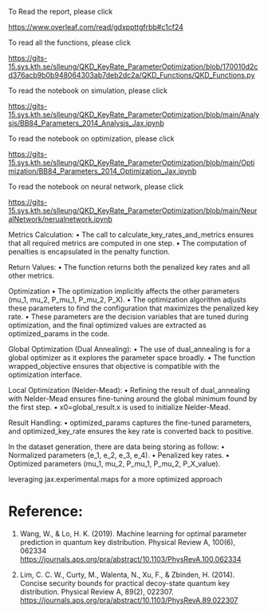 To Read the report, please click

https://www.overleaf.com/read/gdxppttgfrbb#c1cf24

To read all the functions, please click

https://gits-15.sys.kth.se/slleung/QKD_KeyRate_ParameterOptimization/blob/170010d2cd376acb9b0b948064303ab7deb2dc2a/QKD_Functions/QKD_Functions.py


To read the notebook on simulation, please click 

https://gits-15.sys.kth.se/slleung/QKD_KeyRate_ParameterOptimization/blob/main/Analysis/BB84_Parameters_2014_Analysis_Jax.ipynb

To read the notebook on optimization, please click

https://gits-15.sys.kth.se/slleung/QKD_KeyRate_ParameterOptimization/blob/main/Optimization/BB84_Parameters_2014_Optimization_Jax.ipynb

To read the notebook on neural network, please click

https://gits-15.sys.kth.se/slleung/QKD_KeyRate_ParameterOptimization/blob/main/NeuralNetwork/nerualnetwork.ipynb


Metrics Calculation:
	•	The call to calculate_key_rates_and_metrics ensures that all required metrics are computed in one step.
	•	The computation of penalties is encapsulated in the penalty function.

Return Values:
	•	The function returns both the penalized key rates and all other metrics.

Optimization
•	The optimization implicitly affects the other parameters (mu_1, mu_2, P_mu_1, P_mu_2, P_X). 
•	The optimization algorithm adjusts these parameters to find the configuration that maximizes the penalized key rate. 
•	These parameters are the decision variables that are tuned during optimization, and the final optimized values are extracted as optimized_params in the code.

Global Optimization (Dual Annealing):
	•	The use of dual_annealing is for a global optimizer as it explores the parameter space broadly.
	•	The function wrapped_objective ensures that objective is compatible with the optimization interface.

Local Optimization (Nelder-Mead):
	•	Refining the result of dual_annealing with Nelder-Mead ensures fine-tuning around the global minimum found by the first step.
	•	x0=global_result.x is used to initialize Nelder-Mead.

Result Handling:
	•	optimized_params captures the fine-tuned parameters, and optimized_key_rate ensures the key rate is converted back to positive.

In the dataset generation, there are data being storing as follow:
	•	Normalized parameters (e_1, e_2, e_3, e_4).
	•	Penalized key rates.
	•	Optimized parameters (mu_1, mu_2, P_mu_1, P_mu_2, P_X_value).

leveraging jax.experimental.maps for a more optimized approach 

# Reference:
1. Wang, W., & Lo, H. K. (2019). Machine learning for optimal parameter prediction in quantum key distribution. Physical Review A, 100(6), 062334
    https://journals.aps.org/pra/abstract/10.1103/PhysRevA.100.062334
    
2. Lim, C. C. W., Curty, M., Walenta, N., Xu, F., & Zbinden, H. (2014). Concise security bounds for practical decoy-state quantum key distribution. Physical Review A, 89(2), 022307.
    https://journals.aps.org/pra/abstract/10.1103/PhysRevA.89.022307

